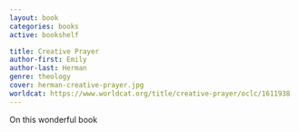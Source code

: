 ```yaml
---
layout: book
categories: books
active: bookshelf

title: Creative Prayer
author-first: Emily
author-last: Herman
genre: theology
cover: herman-creative-prayer.jpg
worldcat: https://www.worldcat.org/title/creative-prayer/oclc/1611938
---
```


On this wonderful book